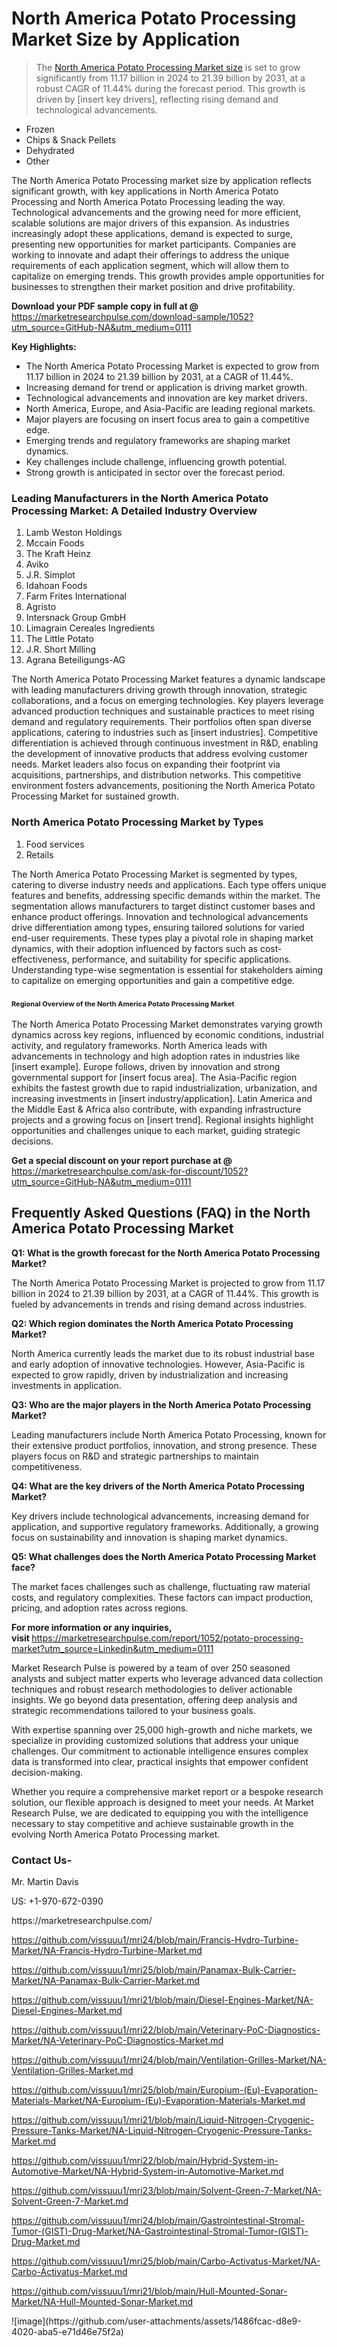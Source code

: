 <h1>North America Potato Processing Market&nbsp;Size by Application</h1><blockquote><p>The <a href="https://marketresearchpulse.com/download-sample/1052?utm_source=GitHub-NA&amp;utm_medium=0111">North America Potato Processing Market size</a> is set to grow significantly from 11.17 billion in 2024 to 21.39 billion by 2031, at a robust CAGR of 11.44% during the forecast period. This growth is driven by [insert key drivers], reflecting rising demand and technological advancements.</p></blockquote><ul><li>Frozen <li> Chips & Snack Pellets <li> Dehydrated <li> Other</li></ul><p>The North America Potato Processing market size by application reflects significant growth, with key applications in North America Potato Processing and North America Potato Processing leading the way. Technological advancements and the growing need for more efficient, scalable solutions are major drivers of this expansion. As industries increasingly adopt these applications, demand is expected to surge, presenting new opportunities for market participants. Companies are working to innovate and adapt their offerings to address the unique requirements of each application segment, which will allow them to capitalize on emerging trends. This growth provides ample opportunities for businesses to strengthen their market position and drive profitability.</p><p><strong>Download your PDF sample copy in full at @ </strong><a href="https://marketresearchpulse.com/download-sample/1052?utm_source=GitHub-NA&amp;utm_medium=0111">https://marketresearchpulse.com/download-sample/1052?utm_source=GitHub-NA&amp;utm_medium=0111</a></p><p><strong>Key Highlights: </strong></p><ul><li>The North America Potato Processing Market is expected to grow from 11.17 billion in 2024 to 21.39 billion by 2031, at a CAGR of 11.44%.</li><li>Increasing demand for trend or application is driving market growth.</li><li>Technological advancements and innovation are key market drivers.</li><li>North America, Europe, and Asia-Pacific are leading regional markets.</li><li>Major players are focusing on insert focus area to gain a competitive edge.</li><li>Emerging trends and regulatory frameworks are shaping market dynamics.</li><li>Key challenges include challenge, influencing growth potential.</li><li>Strong growth is anticipated in sector over the forecast period.</li></ul><h3>Leading Manufacturers in the North America Potato Processing Market: A Detailed Industry Overview</h3><ol><li>Lamb Weston Holdings</li><li>Mccain Foods</li><li>The Kraft Heinz</li><li>Aviko</li><li>J.R. Simplot</li><li>Idahoan Foods</li><li>Farm Frites International</li><li>Agristo</li><li>Intersnack Group GmbH</li><li>Limagrain Cereales Ingredients</li><li>The Little Potato</li><li>J.R. Short Milling</li><li>Agrana Beteiligungs-AG</li></ol><div class="flex max-w-full flex-col flex-grow"><div class="min-h-8 text-message flex w-full flex-col items-end gap-2 whitespace-normal break-words [.text-message+&amp;]:mt-5" dir="auto" data-message-author-role="assistant" data-message-id="fd8432e4-4910-450d-b182-61b7bfb0a01f" data-message-model-slug="gpt-4o"><div class="flex w-full flex-col gap-1 empty:hidden first:pt-[3px]"><div class="markdown prose w-full break-words dark:prose-invert light"><p>The North America Potato Processing Market features a dynamic landscape with leading manufacturers driving growth through innovation, strategic collaborations, and a focus on emerging technologies. Key players leverage advanced production techniques and sustainable practices to meet rising demand and regulatory requirements. Their portfolios often span diverse applications, catering to industries such as [insert industries]. Competitive differentiation is achieved through continuous investment in R&amp;D, enabling the development of innovative products that address evolving customer needs. Market leaders also focus on expanding their footprint via acquisitions, partnerships, and distribution networks. This competitive environment fosters advancements, positioning the North America Potato Processing Market for sustained growth.</p></div></div></div></div><h3>North America Potato Processing Market by Types</h3><ol><li>Food services <li> Retails</li></ol><div class="flex max-w-full flex-col flex-grow"><div class="min-h-8 text-message flex w-full flex-col items-end gap-2 whitespace-normal break-words [.text-message+&amp;]:mt-5" dir="auto" data-message-author-role="assistant" data-message-id="084470be-0bb7-4664-bddf-5156b4f41249" data-message-model-slug="gpt-4o-mini"><div class="flex w-full flex-col gap-1 empty:hidden first:pt-[3px]"><div class="markdown prose w-full break-words dark:prose-invert light"><p>The North America Potato Processing Market is segmented by types, catering to diverse industry needs and applications. Each type offers unique features and benefits, addressing specific demands within the market. The segmentation allows manufacturers to target distinct customer bases and enhance product offerings. Innovation and technological advancements drive differentiation among types, ensuring tailored solutions for varied end-user requirements. These types play a pivotal role in shaping market dynamics, with their adoption influenced by factors such as cost-effectiveness, performance, and suitability for specific applications. Understanding type-wise segmentation is essential for stakeholders aiming to capitalize on emerging opportunities and gain a competitive edge.</p></div></div></div></div><h3><span style="font-size: 11px;">Regional Overview of the North America Potato Processing Market</span></h3><div class="flex max-w-full flex-col flex-grow"><div class="min-h-8 text-message flex w-full flex-col items-end gap-2 whitespace-normal break-words [.text-message+&amp;]:mt-5" dir="auto" data-message-author-role="assistant" data-message-id="e9038762-ce64-4e30-91c9-9bd413514231" data-message-model-slug="gpt-4o-mini"><div class="flex w-full flex-col gap-1 empty:hidden first:pt-[3px]"><div class="markdown prose w-full break-words dark:prose-invert light"><p>The North America Potato Processing Market demonstrates varying growth dynamics across key regions, influenced by economic conditions, industrial activity, and regulatory frameworks. North America leads with advancements in technology and high adoption rates in industries like [insert example]. Europe follows, driven by innovation and strong governmental support for [insert focus area]. The Asia-Pacific region exhibits the fastest growth due to rapid industrialization, urbanization, and increasing investments in [insert industry/application]. Latin America and the Middle East &amp; Africa also contribute, with expanding infrastructure projects and a growing focus on [insert trend]. Regional insights highlight opportunities and challenges unique to each market, guiding strategic decisions.</p></div></div></div></div><p><strong>Get a special discount on your report purchase at @ </strong><a href="https://marketresearchpulse.com/ask-for-discount/1052?utm_source=GitHub-NA&amp;utm_medium=0111">https://marketresearchpulse.com/ask-for-discount/1052?utm_source=GitHub-NA&amp;utm_medium=0111</a></p><h2>Frequently Asked Questions (FAQ) in the North America Potato Processing Market</h2><p><strong>Q1: What is the growth forecast for the North America Potato Processing Market?</strong></p><p>The North America Potato Processing Market is projected to grow from 11.17 billion in 2024 to 21.39 billion by 2031, at a CAGR of 11.44%. This growth is fueled by advancements in trends and rising demand across industries.</p><p><strong>Q2: Which region dominates the North America Potato Processing Market?</strong></p><p>North America currently leads the market due to its robust industrial base and early adoption of innovative technologies. However, Asia-Pacific is expected to grow rapidly, driven by industrialization and increasing investments in application.</p><p><strong>Q3: Who are the major players in the North America Potato Processing Market?</strong></p><p>Leading manufacturers include North America Potato Processing, known for their extensive product portfolios, innovation, and strong presence. These players focus on R&amp;D and strategic partnerships to maintain competitiveness.</p><p><strong>Q4: What are the key drivers of the North America Potato Processing Market?</strong></p><p>Key drivers include technological advancements, increasing demand for application, and supportive regulatory frameworks. Additionally, a growing focus on sustainability and innovation is shaping market dynamics.</p><p><strong>Q5: What challenges does the North America Potato Processing Market face?</strong></p><p>The market faces challenges such as challenge, fluctuating raw material costs, and regulatory complexities. These factors can impact production, pricing, and adoption rates across regions.</p><p><strong>For more information or any inquiries, visit&nbsp;</strong><a href="https://marketresearchpulse.com/report/1052/potato-processing-market?utm_source=Linkedin&utm_medium=0111">https://marketresearchpulse.com/report/1052/potato-processing-market?utm_source=Linkedin&utm_medium=0111</a></p><p>Market Research Pulse is powered by a team of over 250 seasoned analysts and subject matter experts who leverage advanced data collection techniques and robust research methodologies to deliver actionable insights. We go beyond data presentation, offering deep analysis and strategic recommendations tailored to your business goals.</p><p>With expertise spanning over 25,000 high-growth and niche markets, we specialize in providing customized solutions that address your unique challenges. Our commitment to actionable intelligence ensures complex data is transformed into clear, practical insights that empower confident decision-making.</p><p>Whether you require a comprehensive market report or a bespoke research solution, our flexible approach is designed to meet your needs. At Market Research Pulse, we are dedicated to equipping you with the intelligence necessary to stay competitive and achieve sustainable growth in the evolving North America Potato Processing market.</p><h3><strong>Contact Us-</strong></h3><p>Mr. Martin Davis</p><p>US: +1-970-672-0390</p><p>https://marketresearchpulse.com/</p><p><a href="https://github.com/vissuuu1/mri24/blob/main/Francis-Hydro-Turbine-Market/NA-Francis-Hydro-Turbine-Market.md">https://github.com/vissuuu1/mri24/blob/main/Francis-Hydro-Turbine-Market/NA-Francis-Hydro-Turbine-Market.md</a></p><p><a href="https://github.com/vissuuu1/mri25/blob/main/Panamax-Bulk-Carrier-Market/NA-Panamax-Bulk-Carrier-Market.md">https://github.com/vissuuu1/mri25/blob/main/Panamax-Bulk-Carrier-Market/NA-Panamax-Bulk-Carrier-Market.md</a></p><p><a href="https://github.com/vissuuu1/mri21/blob/main/Diesel-Engines-Market/NA-Diesel-Engines-Market.md">https://github.com/vissuuu1/mri21/blob/main/Diesel-Engines-Market/NA-Diesel-Engines-Market.md</a></p><p><a href="https://github.com/vissuuu1/mri22/blob/main/Veterinary-PoC-Diagnostics-Market/NA-Veterinary-PoC-Diagnostics-Market.md">https://github.com/vissuuu1/mri22/blob/main/Veterinary-PoC-Diagnostics-Market/NA-Veterinary-PoC-Diagnostics-Market.md</a></p><p><a href="https://github.com/vissuuu1/mri24/blob/main/Ventilation-Grilles-Market/NA-Ventilation-Grilles-Market.md">https://github.com/vissuuu1/mri24/blob/main/Ventilation-Grilles-Market/NA-Ventilation-Grilles-Market.md</a></p><p><a href="https://github.com/vissuuu1/mri25/blob/main/Europium-(Eu)-Evaporation-Materials-Market/NA-Europium-(Eu)-Evaporation-Materials-Market.md">https://github.com/vissuuu1/mri25/blob/main/Europium-(Eu)-Evaporation-Materials-Market/NA-Europium-(Eu)-Evaporation-Materials-Market.md</a></p><p><a href="https://github.com/vissuuu1/mri21/blob/main/Liquid-Nitrogen-Cryogenic-Pressure-Tanks-Market/NA-Liquid-Nitrogen-Cryogenic-Pressure-Tanks-Market.md">https://github.com/vissuuu1/mri21/blob/main/Liquid-Nitrogen-Cryogenic-Pressure-Tanks-Market/NA-Liquid-Nitrogen-Cryogenic-Pressure-Tanks-Market.md</a></p><p><a href="https://github.com/vissuuu1/mri22/blob/main/Hybrid-System-in-Automotive-Market/NA-Hybrid-System-in-Automotive-Market.md">https://github.com/vissuuu1/mri22/blob/main/Hybrid-System-in-Automotive-Market/NA-Hybrid-System-in-Automotive-Market.md</a></p><p><a href="https://github.com/vissuuu1/mri23/blob/main/Solvent-Green-7-Market/NA-Solvent-Green-7-Market.md">https://github.com/vissuuu1/mri23/blob/main/Solvent-Green-7-Market/NA-Solvent-Green-7-Market.md</a></p><p><a href="https://github.com/vissuuu1/mri24/blob/main/Gastrointestinal-Stromal-Tumor-(GIST)-Drug-Market/NA-Gastrointestinal-Stromal-Tumor-(GIST)-Drug-Market.md">https://github.com/vissuuu1/mri24/blob/main/Gastrointestinal-Stromal-Tumor-(GIST)-Drug-Market/NA-Gastrointestinal-Stromal-Tumor-(GIST)-Drug-Market.md</a></p><p><a href="https://github.com/vissuuu1/mri25/blob/main/Carbo-Activatus-Market/NA-Carbo-Activatus-Market.md">https://github.com/vissuuu1/mri25/blob/main/Carbo-Activatus-Market/NA-Carbo-Activatus-Market.md</a></p><p><a href="https://github.com/vissuuu1/mri21/blob/main/Hull-Mounted-Sonar-Market/NA-Hull-Mounted-Sonar-Market.md">https://github.com/vissuuu1/mri21/blob/main/Hull-Mounted-Sonar-Market/NA-Hull-Mounted-Sonar-Market.md</a></p>
![image](https://github.com/user-attachments/assets/1486fcac-d8e9-4020-aba5-e71d46e75f2a)
